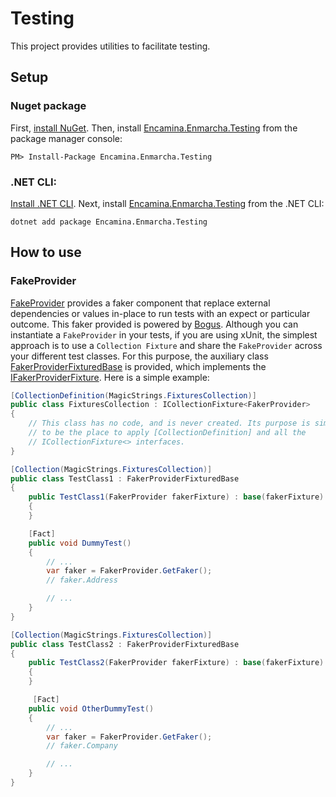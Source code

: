 ﻿# Testing

This project provides utilities to facilitate testing.

## Setup

### Nuget package

First, [install NuGet](http://docs.nuget.org/docs/start-here/installing-nuget). Then, install [Encamina.Enmarcha.Testing](https://www.nuget.org/packages/Encamina.Enmarcha.Testing) from the package manager console:

    PM> Install-Package Encamina.Enmarcha.Testing

### .NET CLI:

[Install .NET CLI](https://learn.microsoft.com/en-us/dotnet/core/tools/). Next, install [Encamina.Enmarcha.Testing](https://www.nuget.org/packages/Encamina.Enmarcha.Testing) from the .NET CLI:

    dotnet add package Encamina.Enmarcha.Testing

## How to use

### FakeProvider

[FakeProvider](./FakerProvider.cs) provides a faker component that replace external dependencies or values in-place to run tests with an expect or particular outcome. This faker provided is powered by [Bogus](https://github.com/bchavez/Bogus).
Although you can instantiate a `FakeProvider` in your tests, if you are using xUnit, the simplest approach is to use a `Collection Fixture` and share the `FakeProvider` across your different test classes.  For this purpose, the auxiliary class [FakerProviderFixturedBase](./FakerProviderFixturedBase.cs) is provided, which implements the [IFakerProviderFixture](./IFakerProviderFixture). Here is a simple example:

```csharp
[CollectionDefinition(MagicStrings.FixturesCollection)]
public class FixturesCollection : ICollectionFixture<FakerProvider>
{
    // This class has no code, and is never created. Its purpose is simply
    // to be the place to apply [CollectionDefinition] and all the
    // ICollectionFixture<> interfaces.
}

[Collection(MagicStrings.FixturesCollection)]
public class TestClass1 : FakerProviderFixturedBase
{
    public TestClass1(FakerProvider fakerFixture) : base(fakerFixture)
    {        
    }

    [Fact]
    public void DummyTest()
    {
        // ...
        var faker = FakerProvider.GetFaker();
        // faker.Address

        // ...
    }
}

[Collection(MagicStrings.FixturesCollection)]
public class TestClass2 : FakerProviderFixturedBase
{
    public TestClass2(FakerProvider fakerFixture) : base(fakerFixture)
    {        
    }

     [Fact]
    public void OtherDummyTest()
    {
        // ...
        var faker = FakerProvider.GetFaker();
        // faker.Company

        // ...
    }
}
```
